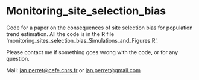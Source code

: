 # Monitoring_site_selection_bias

Code for a paper on the consequences of site selection bias for population trend estimation. All the code is in the R file 'monitoring_sites_selection_bias_Simulations_and_Figures.R'.

Please contact me if something goes wrong with the code, or for any question.

Mail: [jan.perret\@cefe.cnrs.fr](mailto:jan.perret@cefe.cnrs.fr) or [jan.perret\@gmail.com](mailto:jan.perret@gmail.com)
